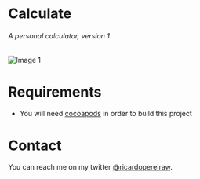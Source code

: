 Calculate
============
###### A personal calculator, version 1

![Image 1](https://dl.dropboxusercontent.com/u/11377305/websites/calculate/app-preview.png)

Requirements
============

* You will need [cocoapods](http://cocoapods.org/) in order to build this project 

Contact
============

You can reach me on my twitter [@ricardopereiraw](https://twitter.com/ricardopereiraw).
